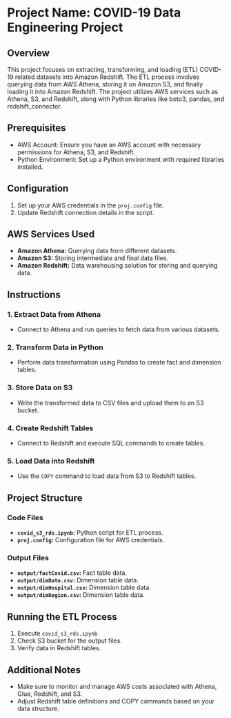 # Project Name: COVID-19 Data Engineering Project

## Overview
This project focuses on extracting, transforming, and loading (ETL) COVID-19 related datasets into Amazon Redshift. The ETL process involves querying data from AWS Athena, storing it on Amazon S3, and finally loading it into Amazon Redshift. The project utilizes AWS services such as Athena, S3, and Redshift, along with Python libraries like boto3, pandas, and redshift_connector.

## Prerequisites
- AWS Account: Ensure you have an AWS account with necessary permissions for Athena, S3, and Redshift.
- Python Environment: Set up a Python environment with required libraries installed.

## Configuration
1. Set up your AWS credentials in the `proj.config` file.
2. Update Redshift connection details in the script.

## AWS Services Used
- **Amazon Athena:** Querying data from different datasets.
- **Amazon S3:** Storing intermediate and final data files.
- **Amazon Redshift:** Data warehousing solution for storing and querying data.

## Instructions

### 1. Extract Data from Athena
- Connect to Athena and run queries to fetch data from various datasets.

### 2. Transform Data in Python
- Perform data transformation using Pandas to create fact and dimension tables.

### 3. Store Data on S3
- Write the transformed data to CSV files and upload them to an S3 bucket.

### 4. Create Redshift Tables
- Connect to Redshift and execute SQL commands to create tables.

### 5. Load Data into Redshift
- Use the `COPY` command to load data from S3 to Redshift tables.

## Project Structure

### Code Files
- **`covid_s3_rds.ipynb`:** Python script for ETL process.
- **`proj.config`:** Configuration file for AWS credentials.

### Output Files
- **`output/factCovid.csv`:** Fact table data.
- **`output/dimDate.csv`:** Dimension table data.
- **`output/dimHospital.csv`:** Dimension table data.
- **`output/dimRegion.csv`:** Dimension table data.

## Running the ETL Process
1. Execute `covid_s3_rds.ipynb`
2. Check S3 bucket for the output files.
3. Verify data in Redshift tables.

## Additional Notes
- Make sure to monitor and manage AWS costs associated with Athena, Glue, Redshift, and S3.
- Adjust Redshift table definitions and COPY commands based on your data structure.


